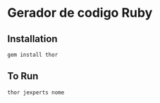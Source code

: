 Gerador de codigo Ruby
====

Installation
------------
    gem install thor


To Run
------------
	thor jexperts nome